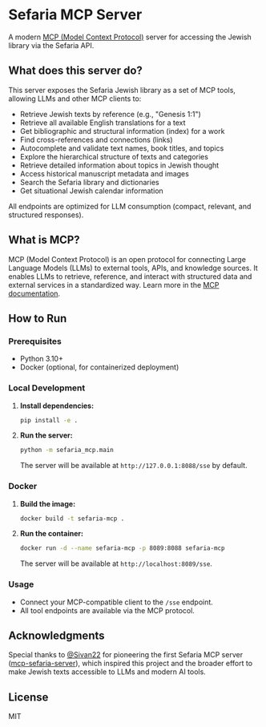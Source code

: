 # Sefaria MCP Server

A modern [MCP (Model Context Protocol)](https://github.com/ai21labs/model-context-protocol) server for accessing the Jewish library via the Sefaria API.



## What does this server do?

This server exposes the Sefaria Jewish library as a set of MCP tools, allowing LLMs and other MCP clients to:

- Retrieve Jewish texts by reference (e.g., "Genesis 1:1")
- Retrieve all available English translations for a text
- Get bibliographic and structural information (index) for a work
- Find cross-references and connections (links)
- Autocomplete and validate text names, book titles, and topics
- Explore the hierarchical structure of texts and categories
- Retrieve detailed information about topics in Jewish thought
- Access historical manuscript metadata and images
- Search the Sefaria library and dictionaries
- Get situational Jewish calendar information

All endpoints are optimized for LLM consumption (compact, relevant, and structured responses).

## What is MCP?

MCP (Model Context Protocol) is an open protocol for connecting Large Language Models (LLMs) to external tools, APIs, and knowledge sources. It enables LLMs to retrieve, reference, and interact with structured data and external services in a standardized way. Learn more in the [MCP documentation](https://modelcontextprotocol.io/).

## How to Run

### Prerequisites
- Python 3.10+
- Docker (optional, for containerized deployment)

### Local Development

1. **Install dependencies:**
    ```bash
    pip install -e .
    ```
2. **Run the server:**
    ```bash
    python -m sefaria_mcp.main
    ```
    The server will be available at `http://127.0.0.1:8088/sse` by default.

### Docker

1. **Build the image:**
    ```bash
    docker build -t sefaria-mcp .
    ```
2. **Run the container:**
    ```bash
    docker run -d --name sefaria-mcp -p 8089:8088 sefaria-mcp
    ```
    The server will be available at `http://localhost:8089/sse`.

### Usage
- Connect your MCP-compatible client to the `/sse` endpoint.
- All tool endpoints are available via the MCP protocol.

## Acknowledgments

Special thanks to [@Sivan22](https://github.com/Sivan22) for pioneering the first Sefaria MCP server ([mcp-sefaria-server](https://github.com/Sivan22/mcp-sefaria-server)), which inspired this project and the broader effort to make Jewish texts accessible to LLMs and modern AI tools.

## License
MIT
